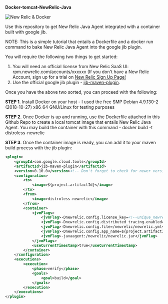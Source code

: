 **Docker-tomcat-NewRelic-Java**

![New Relic & Docker](https://cms-assets.tutsplus.com/uploads/users/343/posts/24891/preview_image/docker_newrelic3.png)

Use this repository to get New Relic Java Agent integrated with a container built with google jib.

NOTE: This is a simple tutorial that entails a Dockerfile and a docker run command to bake New Relic Java Agent into the google jib plugin.

You will require the following two things to get started:
1. You will need an official license from New Relic SaaS UI: rpm.newrelic.com/accounts/xxxxxx (If you don't have a New Relic Account, sign up for a trial on [New Relic Sign Up Page!](https://newrelic.com/signup) 
2. Use the official google jib plugin - [jib-maven-plugin](https://github.com/GoogleContainerTools/jib/tree/master/jib-maven-plugin).

Once you have the above two sorted, you can proceed with the following:

**STEP 1**. Install Docker on your host - I used the free SMP Debian 4.9.130-2 (2018-10-27) x86_64 GNU/Linux for testing purposes

**STEP 2**. Once Docker is up and running, use the Dockerfile attached in this Github Repo to create a local tomcat image that entails New Relic Java Agent. You may build the container with this command - docker build -t distroless-newrelic

**STEP 3**. Once the container image is ready, you can add it to your maven build process with the jib plugin:

```xml
<plugin>
    <groupId>com.google.cloud.tools</groupId>
    <artifactId>jib-maven-plugin</artifactId>
    <version>0.10.0</version><!-- Don't forget to check for newer version -->
    <configuration>
        <to>
            <image>${project.artifactId}</image>
        </to>
        <from>
            <image>distroless-newrelic</image>
        </from>
        <container>
            <jvmFlags>
                <jvmFlag>-Dnewrelic.config.license_key=<!--unique_newrelic_license_key--></jvmFlag>
                <jvmFlag>-Dnewrelic.config.distributed_tracing.enabled=<!--true/false--></jvmFlag>
                <jvmFlag>-Dnewrelic.config.file=/newrelic/newrelic.yml</jvmFlag>
                <jvmFlag>-Dnewrelic.config.app_name=${project.artifactId}</jvmFlag>
                <jvmFlag>-javaagent:/newrelic/newrelic.jar</jvmFlag>
            </jvmFlags>
            <useCurrentTimestamp>true</useCurrentTimestamp>
        </container>
    </configuration>
    <executions>
        <execution>
            <phase>verify</phase>
            <goals>
                <goal>build</goal>
            </goals>
        </execution>
    </executions>
</plugin>
```

